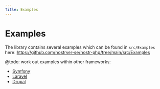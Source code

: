 ```yaml
---
Title: Examples
---
```


# Examples

The library contains several examples which can be found in `src/Examples` here:
https://github.com/nostrver-se/nostr-php/tree/main/src/Examples

@todo: work out examples within other frameworks:

* [Symfony](/examples/symfony)
* [Laravel](/examples/laravel)
* [Drupal](/examples/drupal)